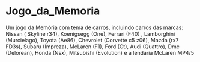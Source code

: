 # Jogo_da_Memoria
Um jogo da Memória com tema de carros, incluindo carros das marcas: Nissan ( Skyline r34), Koenigsegg (One), Ferrari (F40) , Lamborghini (Murcielago), Toyota (Ae86), Chevrolet (Corvette c5 z06), Mazda (rx7 FD3s), Subaru (Impreza), McLaren (F1), Ford (Gt), Audi (Quattro), Dmc (Delorean), Honda (Nsx), Mitsubishi (Evolution) e a lendária McLaren MP4/5
